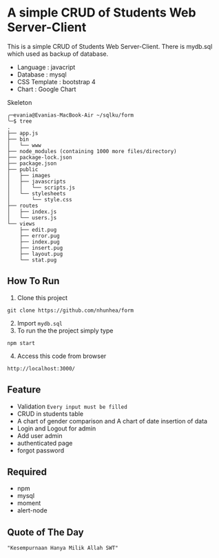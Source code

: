 # A simple CRUD of Students Web Server-Client

This is a simple CRUD of Students Web Server-Client. There is mydb.sql which used as backup of database. 

* Language  : javacript
* Database  : mysql
* CSS Template : bootstrap 4
* Chart     : Google Chart

Skeleton
```
╭─evania@Evanias-MacBook-Air ~/sqlku/form
╰─$ tree
.
├── app.js
├── bin
│   └── www
├── node_modules (containing 1000 more files/directory)
├── package-lock.json
├── package.json
├── public
│   ├── images
│   ├── javascripts
│   │   └── scripts.js
│   └── stylesheets
│       └── style.css
├── routes
│   ├── index.js
│   └── users.js
└── views
    ├── edit.pug
    ├── error.pug
    ├── index.pug
    ├── insert.pug
    ├── layout.pug
    └── stat.pug
```
## How To Run
1. Clone this project
```
git clone https://github.com/nhunhea/form
```
2. Import `mydb.sql`
3. To run the the project simply type
```
npm start
```
4. Access this code from browser
``` 
http://localhost:3000/
```
## Feature
* Validation `Every input must be filled`
* CRUD in students table
* A chart of gender comparison and A chart of date insertion of data
* Login and Logout for admin
* Add user admin
* authenticated page
* forgot password

## Required
* npm
* mysql
* moment
* alert-node
## Quote of The Day
``` 
"Kesempurnaan Hanya Milik Allah SWT"
```